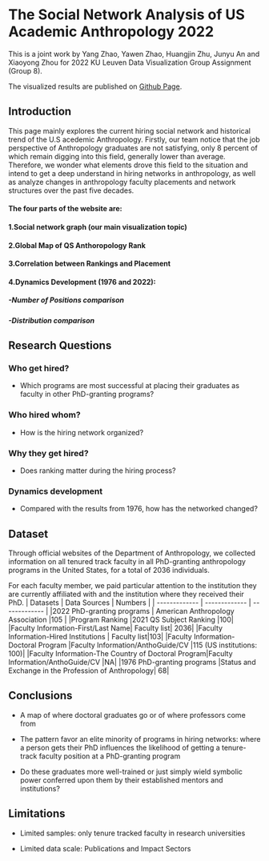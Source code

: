# The Social Network Analysis of US Academic Anthropology 2022
This is a joint work by Yang Zhao, Yawen Zhao, Huangjin Zhu, Junyu An and Xiaoyong Zhou for 2022 KU Leuven Data Visualization Group Assignment (Group 8).

The visualized results are published on [Github Page](https://zyw-mia.github.io/The-Social-Network-Analysis-of-US-Academic-Anthropology-2022/).

## Introduction
This page mainly explores the current hiring social network and historical trend of the U.S acedemic Anthropology. Firstly, our team notice that the job perspective of Anthropology graduates are not satisfying, only 8 percent of which remain digging into this field, generally lower than average. Therefore, we wonder what elements drove this field to the situation and intend to get a deep understand in hiring networks in anthropology, as well as analyze changes in anthropology faculty placements and network structures over the past five decades.

#### The four parts of the website are:

#### 1.Social network graph (our main visualization topic)
#### 2.Global Map of QS Anthoropology Rank
#### 3.Correlation between Rankings and Placement
#### 4.Dynamics Development (1976 and 2022):
#####  -Number of Positions comparison
#####  -Distribution comparison


## Research Questions
### Who get hired?
- Which programs are most successful at placing their graduates as faculty in other PhD-granting programs?
### Who hired whom?
- How is the hiring network organized?
### Why they get hired?
- Does ranking matter during the hiring process? 
### Dynamics development 
- Compared with the results from 1976, how has the networked changed?

## Dataset
Through official websites of the Department of Anthropology, we collected information on all tenured track faculty in all PhD-granting anthropology programs in the United States, for a total of 2036 individuals.

For each faculty member, we paid particular attention to the institution they are currently affiliated with and the institution where they received their PhD.
|     Datasets   | Data Sources | Numbers |
| ------------- | ------------- | ------------- |
|2022 PhD-granting programs	| American Anthropology Association	|105 |
|Program Ranking	|2021 QS Subject Ranking	|100|
|Faculty Information-First/Last Name|	Faculty list| 2036|
|Faculty Information-Hired Institutions	| Faculty list|103|
|Faculty Information-Doctoral Program	|Faculty Information/AnthoGuide/CV	|115 (US institutions: 100)|
|Faculty Information-The Country of Doctoral Program|Faculty Information/AnthoGuide/CV	|NA|
|1976 PhD-granting programs	|Status and Exchange in the Profession of Anthropology| 	68|

## Conclusions

- A map of where doctoral graduates go or of where professors come from

- The pattern favor an elite minority of programs in hiring networks:
where a person gets their PhD influences the likelihood of getting a tenure-track faculty position at a PhD-granting program

- Do these graduates more well-trained or just simply wield symbolic power conferred upon them by their established mentors and institutions?

## Limitations

- Limited samples: only tenure tracked faculty in research universities

- Limited data scale: Publications and Impact Sectors





